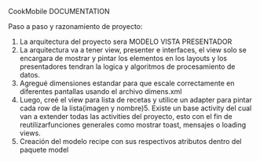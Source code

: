 CookMobile DOCUMENTATION

Paso a paso y razonamiento de proyecto:
1. La arquitectura del proyecto sera MODELO VISTA PRESENTADOR
2. La arquitectura va a tener view, presenter e interfaces, el view solo se encargara de mostrar y pintar los elementos en los layouts y los presentadores tendran la logica y algoritmos de procesamiento de datos.
3. Agregué dimensiones estandar para que escale correctamente en diferentes pantallas usando el archivo dimens.xml
4. Luego, creé el view para lista de recetas y utilice un adapter para pintar cada row de la lista(imagen y nombre)5. Existe un base activity del cual van a extender todas las activities del proyecto, esto con el fin de reutilizarfunciones generales como mostrar toast, mensajes o loading views.
6. Creación del modelo recipe con sus respectivos atributos dentro del paquete model
